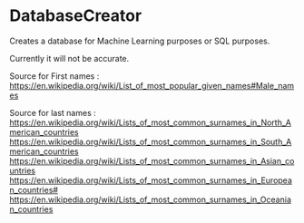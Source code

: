# DatabaseCreator
Creates a database for Machine Learning purposes or SQL purposes. 

Currently it will not be accurate. 

Source for First names :
https://en.wikipedia.org/wiki/List_of_most_popular_given_names#Male_names

Source for last names :
https://en.wikipedia.org/wiki/Lists_of_most_common_surnames_in_North_American_countries
https://en.wikipedia.org/wiki/Lists_of_most_common_surnames_in_South_American_countries
https://en.wikipedia.org/wiki/Lists_of_most_common_surnames_in_Asian_countries
https://en.wikipedia.org/wiki/Lists_of_most_common_surnames_in_European_countries#
https://en.wikipedia.org/wiki/Lists_of_most_common_surnames_in_Oceanian_countries